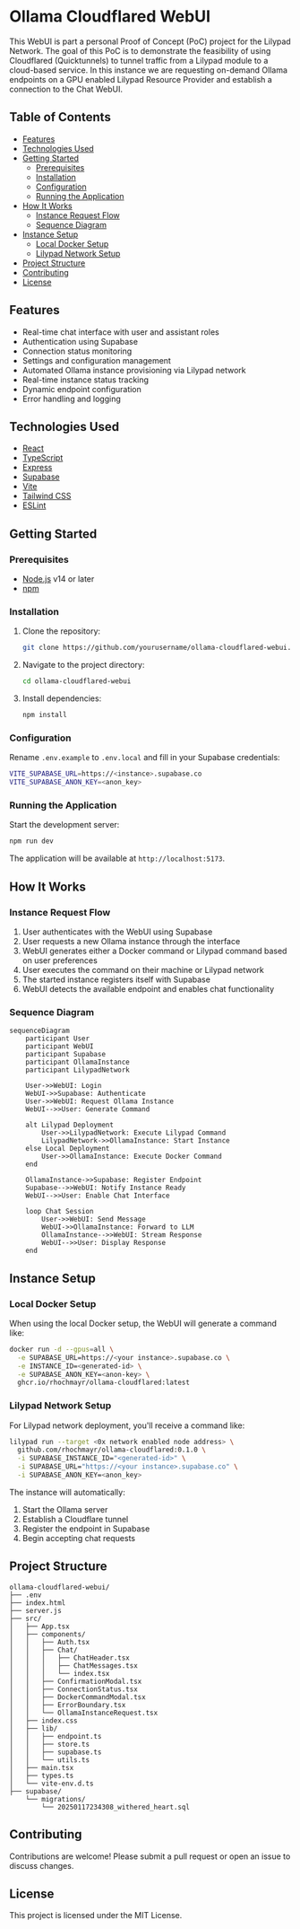 # Ollama Cloudflared WebUI
This WebUI is part a personal Proof of Concept (PoC) project for the Lilypad Network.
The goal of this PoC is to demonstrate the feasibility of using Cloudflared (Quicktunnels) to tunnel traffic from a Lilypad module to a cloud-based service.
In this instance we are requesting on-demand Ollama endpoints on a GPU enabled Lilypad Resource Provider and establish a connection to the Chat WebUI.

## Table of Contents
- [Features](#features)
- [Technologies Used](#technologies-used)
- [Getting Started](#getting-started)
  - [Prerequisites](#prerequisites)
  - [Installation](#installation)
  - [Configuration](#configuration)
  - [Running the Application](#running-the-application)
- [How It Works](#how-it-works)
  - [Instance Request Flow](#instance-request-flow)
  - [Sequence Diagram](#sequence-diagram)
- [Instance Setup](#instance-setup)
  - [Local Docker Setup](#local-docker-setup)
  - [Lilypad Network Setup](#lilypad-network-setup)
- [Project Structure](#project-structure)
- [Contributing](#contributing)
- [License](#license)

## Features
- Real-time chat interface with user and assistant roles
- Authentication using Supabase
- Connection status monitoring
- Settings and configuration management
- Automated Ollama instance provisioning via Lilypad network
- Real-time instance status tracking
- Dynamic endpoint configuration
- Error handling and logging

## Technologies Used
- [React](src/App.tsx)
- [TypeScript](src/types.ts)
- [Express](server.js)
- [Supabase](src/lib/supabase.ts)
- [Vite](vite.config.ts)
- [Tailwind CSS](tailwind.config.js)
- [ESLint](eslint.config.js)

## Getting Started

### Prerequisites
- [Node.js](https://nodejs.org/) v14 or later
- [npm](https://www.npmjs.com/)

### Installation
1. Clone the repository:
   ```bash
   git clone https://github.com/yourusername/ollama-cloudflared-webui.git
   ```
2. Navigate to the project directory:
   ```bash
   cd ollama-cloudflared-webui
   ```
3. Install dependencies:
   ```bash
   npm install
   ```

### Configuration
Rename `.env.example` to `.env.local` and fill in your Supabase credentials:

```bash
VITE_SUPABASE_URL=https://<instance>.supabase.co
VITE_SUPABASE_ANON_KEY=<anon_key>
```

### Running the Application
Start the development server:

```bash
npm run dev
```

The application will be available at `http://localhost:5173`.

## How It Works

### Instance Request Flow
1. User authenticates with the WebUI using Supabase
2. User requests a new Ollama instance through the interface
3. WebUI generates either a Docker command or Lilypad command based on user preferences
4. User executes the command on their machine or Lilypad network
5. The started instance registers itself with Supabase
6. WebUI detects the available endpoint and enables chat functionality

### Sequence Diagram
```mermaid
sequenceDiagram
    participant User
    participant WebUI
    participant Supabase
    participant OllamaInstance
    participant LilypadNetwork

    User->>WebUI: Login
    WebUI->>Supabase: Authenticate
    User->>WebUI: Request Ollama Instance
    WebUI-->>User: Generate Command
    
    alt Lilypad Deployment
        User->>LilypadNetwork: Execute Lilypad Command
        LilypadNetwork->>OllamaInstance: Start Instance
    else Local Deployment
        User->>OllamaInstance: Execute Docker Command
    end

    OllamaInstance->>Supabase: Register Endpoint
    Supabase-->>WebUI: Notify Instance Ready
    WebUI-->>User: Enable Chat Interface
    
    loop Chat Session
        User->>WebUI: Send Message
        WebUI->>OllamaInstance: Forward to LLM
        OllamaInstance-->>WebUI: Stream Response
        WebUI-->>User: Display Response
    end
```

## Instance Setup

### Local Docker Setup
When using the local Docker setup, the WebUI will generate a command like:
```bash
docker run -d --gpus=all \
  -e SUPABASE_URL=https://<your instance>.supabase.co \
  -e INSTANCE_ID=<generated-id> \
  -e SUPABASE_ANON_KEY=<anon-key> \
  ghcr.io/rhochmayr/ollama-cloudflared:latest
```

### Lilypad Network Setup
For Lilypad network deployment, you'll receive a command like:
```bash
lilypad run --target <0x network enabled node address> \
  github.com/rhochmayr/ollama-cloudflared:0.1.0 \
  -i SUPABASE_INSTANCE_ID="<generated-id>" \
  -i SUPABASE_URL="https://<your instance>.supabase.co" \
  -i SUPABASE_ANON_KEY=<anon_key>
```

The instance will automatically:
1. Start the Ollama server
2. Establish a Cloudflare tunnel
3. Register the endpoint in Supabase
4. Begin accepting chat requests

## Project Structure
```
ollama-cloudflared-webui/
├── .env
├── index.html
├── server.js
├── src/
│   ├── App.tsx
│   ├── components/
│   │   ├── Auth.tsx
│   │   ├── Chat/
│   │   │   ├── ChatHeader.tsx
│   │   │   ├── ChatMessages.tsx
│   │   │   └── index.tsx
│   │   ├── ConfirmationModal.tsx
│   │   ├── ConnectionStatus.tsx
│   │   ├── DockerCommandModal.tsx
│   │   ├── ErrorBoundary.tsx
│   │   └── OllamaInstanceRequest.tsx
│   ├── index.css
│   ├── lib/
│   │   ├── endpoint.ts
│   │   ├── store.ts
│   │   ├── supabase.ts
│   │   └── utils.ts
│   ├── main.tsx
│   ├── types.ts
│   └── vite-env.d.ts
├── supabase/
    └── migrations/
        └── 20250117234308_withered_heart.sql
```

## Contributing
Contributions are welcome! Please submit a pull request or open an issue to discuss changes.

## License
This project is licensed under the MIT License.
